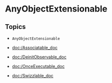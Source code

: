 # AnyObjectExtensionable

## Topics

- ``AnyObjectExtensionable``

- <doc:/Associatable_doc>
- <doc:/DeinitObservable_doc>
- <doc:/OnceExecutable_doc>
- <doc:/Swizzlable_doc>
